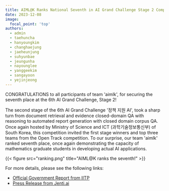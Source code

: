 ```yaml
---
title: AIML@K Ranks National Seventh in AI Grand Challenge Stage 2 Competition
date: 2023-12-08
image:
  focal_point: 'top'
authors:
  - admin
  - taehuncha
  - hanyoungkim
  - changhaejung
  - jaeheunjung
  - suhyunbae
  - jeungunha
  - nayounglee
  - yanggeekim
  - sangayoon
  - yejinjeong
---
```


CONGRATULATIONS to all participants of team 'aimlk', for securing the seventh place at the 6th AI Grand Challenge, Stage 2! 

<!--more-->

The second stage of the 6th AI Grand Challenge '정책 지원 AI', took a sharp turn from document retrieval and evidence closed-domain QA with reasoning to automated report generation with closed domain corpus QA. 
Once again hosted by Ministry of Science and ICT (과학기술정보통신부) of South Korea, this competition invited the first stage winners and top three teams from the Open Track competition. 
To our surprise, our team 'aimlk' ranked seventh place, once again demonstrating the capacity of mathematics graduate students in developing actual AI applications. 

{{< figure src="ranking.png" title="AIML@K ranks the seventh!" >}}

For more details, please see the following links:

- [Official Government Report from IITP](https://www.iitp.kr/kr/1/notice/reportAndClarify/view.it?ArticleIdx=6678&count=true)
- [Press Release from Jenti.ai](http://jenti.ai/about3/272)
